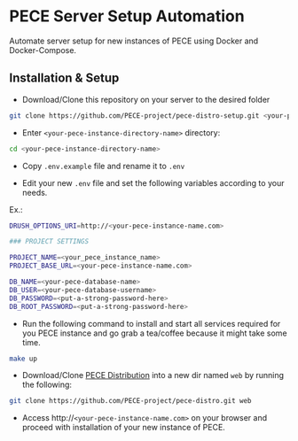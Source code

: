 # PECE Server Setup Automation

Automate server setup for new instances of PECE using Docker and Docker-Compose.

## Installation & Setup

- Download/Clone this repository on your server to the desired folder

```bash
git clone https://github.com/PECE-project/pece-distro-setup.git <your-pece-instance-directory-name>
```

- Enter `<your-pece-instance-directory-name>` directory: 

```bash
cd <your-pece-instance-directory-name>
```

- Copy `.env.example` file and rename it to `.env`

- Edit your new `.env` file and set the following variables according to your needs.

Ex.: 

```bash
DRUSH_OPTIONS_URI=http://<your-pece-instance-name.com>

### PROJECT SETTINGS

PROJECT_NAME=<your_pece_instance_name>
PROJECT_BASE_URL=<your-pece-instance-name.com>

DB_NAME=<your-pece-database-name>
DB_USER=<your-pece-database-username>
DB_PASSWORD=<put-a-strong-password-here>
DB_ROOT_PASSWORD=<put-a-strong-password-here>
```

- Run the following command to install and start all services required for you PECE instance and go grab a tea/coffee because it might take some time.

```bash
make up
```

- Download/Clone [PECE Distribution](https://github.com/PECE-project/pece-distro) into a new dir named `web` by running the following:

```bash
git clone https://github.com/PECE-project/pece-distro.git web
```
- Access http://`<your-pece-instance-name.com>` on your browser and proceed with installation of your new instance of PECE.
